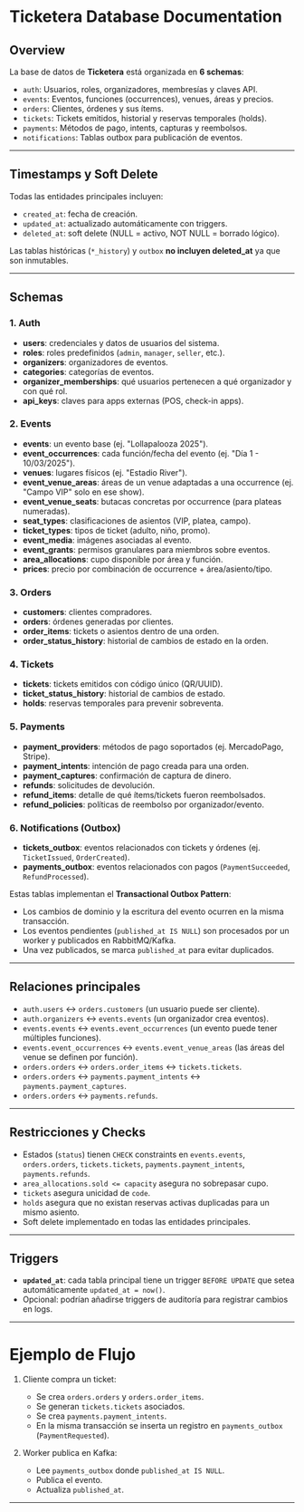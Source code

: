 # Ticketera Database Documentation

## Overview
La base de datos de **Ticketera** está organizada en **6 schemas**:

- `auth`: Usuarios, roles, organizadores, membresías y claves API.
- `events`: Eventos, funciones (occurrences), venues, áreas y precios.
- `orders`: Clientes, órdenes y sus ítems.
- `tickets`: Tickets emitidos, historial y reservas temporales (holds).
- `payments`: Métodos de pago, intents, capturas y reembolsos.
- `notifications`: Tablas outbox para publicación de eventos.

---

## Timestamps y Soft Delete
Todas las entidades principales incluyen:
- `created_at`: fecha de creación.
- `updated_at`: actualizado automáticamente con triggers.
- `deleted_at`: soft delete (NULL = activo, NOT NULL = borrado lógico).

Las tablas históricas (`*_history`) y `outbox` **no incluyen deleted_at** ya que son inmutables.

---

## Schemas

### 1. Auth
- **users**: credenciales y datos de usuarios del sistema.
- **roles**: roles predefinidos (`admin`, `manager`, `seller`, etc.).
- **organizers**: organizadores de eventos.
- **categories**: categorías de eventos.
- **organizer_memberships**: qué usuarios pertenecen a qué organizador y con qué rol.
- **api_keys**: claves para apps externas (POS, check-in apps).

### 2. Events
- **events**: un evento base (ej. "Lollapalooza 2025").
- **event_occurrences**: cada función/fecha del evento (ej. "Día 1 - 10/03/2025").
- **venues**: lugares físicos (ej. "Estadio River").
- **event_venue_areas**: áreas de un venue adaptadas a una occurrence (ej. "Campo VIP" solo en ese show).
- **event_venue_seats**: butacas concretas por occurrence (para plateas numeradas).
- **seat_types**: clasificaciones de asientos (VIP, platea, campo).
- **ticket_types**: tipos de ticket (adulto, niño, promo).
- **event_media**: imágenes asociadas al evento.
- **event_grants**: permisos granulares para miembros sobre eventos.
- **area_allocations**: cupo disponible por área y función.
- **prices**: precio por combinación de occurrence + área/asiento/tipo.

### 3. Orders
- **customers**: clientes compradores.
- **orders**: órdenes generadas por clientes.
- **order_items**: tickets o asientos dentro de una orden.
- **order_status_history**: historial de cambios de estado en la orden.

### 4. Tickets
- **tickets**: tickets emitidos con código único (QR/UUID).
- **ticket_status_history**: historial de cambios de estado.
- **holds**: reservas temporales para prevenir sobreventa.

### 5. Payments
- **payment_providers**: métodos de pago soportados (ej. MercadoPago, Stripe).
- **payment_intents**: intención de pago creada para una orden.
- **payment_captures**: confirmación de captura de dinero.
- **refunds**: solicitudes de devolución.
- **refund_items**: detalle de qué ítems/tickets fueron reembolsados.
- **refund_policies**: políticas de reembolso por organizador/evento.

### 6. Notifications (Outbox)
- **tickets_outbox**: eventos relacionados con tickets y órdenes (ej. `TicketIssued`, `OrderCreated`).
- **payments_outbox**: eventos relacionados con pagos (`PaymentSucceeded`, `RefundProcessed`).

Estas tablas implementan el **Transactional Outbox Pattern**:
- Los cambios de dominio y la escritura del evento ocurren en la misma transacción.
- Los eventos pendientes (`published_at IS NULL`) son procesados por un worker y publicados en RabbitMQ/Kafka.
- Una vez publicados, se marca `published_at` para evitar duplicados.

---

## Relaciones principales

- `auth.users` ↔ `orders.customers` (un usuario puede ser cliente).
- `auth.organizers` ↔ `events.events` (un organizador crea eventos).
- `events.events` ↔ `events.event_occurrences` (un evento puede tener múltiples funciones).
- `events.event_occurrences` ↔ `events.event_venue_areas` (las áreas del venue se definen por función).
- `orders.orders` ↔ `orders.order_items` ↔ `tickets.tickets`.
- `orders.orders` ↔ `payments.payment_intents` ↔ `payments.payment_captures`.
- `orders.orders` ↔ `payments.refunds`.

---

## Restricciones y Checks

- Estados (`status`) tienen `CHECK` constraints en `events.events`, `orders.orders`, `tickets.tickets`, `payments.payment_intents`, `payments.refunds`.
- `area_allocations.sold <= capacity` asegura no sobrepasar cupo.
- `tickets` asegura unicidad de `code`.
- `holds` asegura que no existan reservas activas duplicadas para un mismo asiento.
- Soft delete implementado en todas las entidades principales.

---

## Triggers
- **`updated_at`**: cada tabla principal tiene un trigger `BEFORE UPDATE` que setea automáticamente `updated_at = now()`.  
- Opcional: podrían añadirse triggers de auditoría para registrar cambios en logs.

---

# Ejemplo de Flujo

1. Cliente compra un ticket:  
   - Se crea `orders.orders` y `orders.order_items`.  
   - Se generan `tickets.tickets` asociados.  
   - Se crea `payments.payment_intents`.  
   - En la misma transacción se inserta un registro en `payments_outbox` (`PaymentRequested`).  

2. Worker publica en Kafka:  
   - Lee `payments_outbox` donde `published_at IS NULL`.  
   - Publica el evento.  
   - Actualiza `published_at`.  

---
